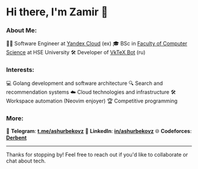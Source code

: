 # Hi there, I'm Zamir 👋

### About Me:  
🧑‍💻 Software Engineer at [Yandex Cloud](https://yandex.cloud/en) (ex)
🎓 BSc in [Faculty of Computer Science](https://cs.hse.ru/en) at HSE University
🛠️ Developer of [VkTeX Bot](https://vk.com/vktexbot) (ru)

### Interests:
💻 Golang development and software architecture
🔍 Search and recommendation systems
☁️ Cloud technologies and infrastructure
🛠️ Workspace automation (Neovim enjoyer)
🏆 Competitive programming


### More:  
📧 **Telegram**: [**t.me/ashurbekovz**](https://t.me/ashurbekovz)
🔗 **LinkedIn**: [**in/ashurbekovz**](https://www.linkedin.com/in/ashurbekovz)
🌐 **Codeforces**: [**Derbent**](https://codeforces.com/profile/Derbent)

---

Thanks for stopping by! Feel free to reach out if you'd like to collaborate or chat about tech.
